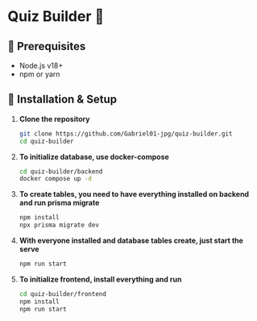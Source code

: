 # Quiz Builder 🚀

## 🚧 Prerequisites

- Node.js v18+  
- npm or yarn
  
## 🔧 Installation & Setup

1. **Clone the repository**  
    ```bash
    git clone https://github.com/Gabriel01-jpg/quiz-builder.git
    cd quiz-builder
    ```

2. **To initialize database, use docker-compose**
     ```bash
    cd quiz-builder/backend
    docker compose up -d
    ```

3. **To create tables, you need to have everything installed on backend and run prisma migrate**
     ```bash
    npm install
    npx prisma migrate dev    
    ```

3. **With everyone installed and database tables create, just start the serve**
     ```bash
    npm run start  
    ```

4. **To initialize frontend, install everything and run**
   ```bash
   cd quiz-builder/frontend
   npm install
   npm run start  
    ```
